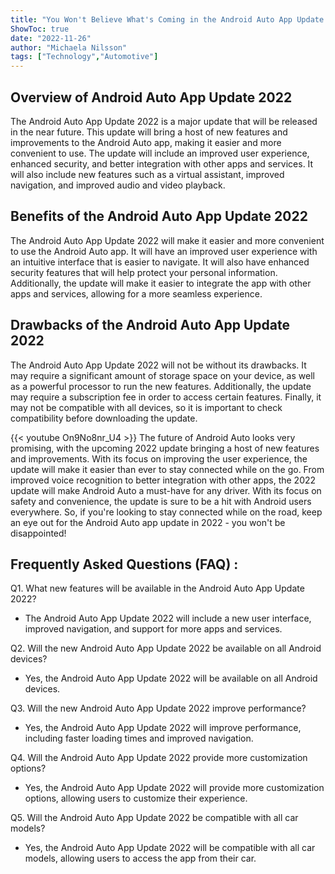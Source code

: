 ```yaml
---
title: "You Won't Believe What's Coming in the Android Auto App Update 2022!"
ShowToc: true 
date: "2022-11-26"
author: "Michaela Nilsson" 
tags: ["Technology","Automotive"]
---
```

## Overview of Android Auto App Update 2022

The Android Auto App Update 2022 is a major update that will be released in the near future. This update will bring a host of new features and improvements to the Android Auto app, making it easier and more convenient to use. The update will include an improved user experience, enhanced security, and better integration with other apps and services. It will also include new features such as a virtual assistant, improved navigation, and improved audio and video playback.

## Benefits of the Android Auto App Update 2022

The Android Auto App Update 2022 will make it easier and more convenient to use the Android Auto app. It will have an improved user experience with an intuitive interface that is easier to navigate. It will also have enhanced security features that will help protect your personal information. Additionally, the update will make it easier to integrate the app with other apps and services, allowing for a more seamless experience.

## Drawbacks of the Android Auto App Update 2022

The Android Auto App Update 2022 will not be without its drawbacks. It may require a significant amount of storage space on your device, as well as a powerful processor to run the new features. Additionally, the update may require a subscription fee in order to access certain features. Finally, it may not be compatible with all devices, so it is important to check compatibility before downloading the update.

{{< youtube On9No8nr_U4 >}} 
The future of Android Auto looks very promising, with the upcoming 2022 update bringing a host of new features and improvements. With its focus on improving the user experience, the update will make it easier than ever to stay connected while on the go. From improved voice recognition to better integration with other apps, the 2022 update will make Android Auto a must-have for any driver. With its focus on safety and convenience, the update is sure to be a hit with Android users everywhere. So, if you're looking to stay connected while on the road, keep an eye out for the Android Auto app update in 2022 - you won't be disappointed!

## Frequently Asked Questions (FAQ) :
Q1. What new features will be available in the Android Auto App Update 2022?
- The Android Auto App Update 2022 will include a new user interface, improved navigation, and support for more apps and services.

Q2. Will the new Android Auto App Update 2022 be available on all Android devices?
- Yes, the Android Auto App Update 2022 will be available on all Android devices.

Q3. Will the new Android Auto App Update 2022 improve performance?
- Yes, the Android Auto App Update 2022 will improve performance, including faster loading times and improved navigation.

Q4. Will the Android Auto App Update 2022 provide more customization options?
- Yes, the Android Auto App Update 2022 will provide more customization options, allowing users to customize their experience.

Q5. Will the Android Auto App Update 2022 be compatible with all car models?
- Yes, the Android Auto App Update 2022 will be compatible with all car models, allowing users to access the app from their car.


